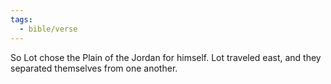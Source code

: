 ```yaml
---
tags:
  - bible/verse
---
```

So Lot chose the Plain of the Jordan for himself. Lot traveled east, and they separated themselves from one another.